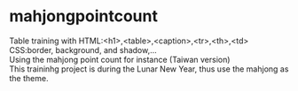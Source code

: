 # mahjongpointcount
Table training with HTML:&lt;h1&gt;,&lt;table&gt;,&lt;caption&gt;,&lt;tr&gt;,&lt;th&gt;,&lt;td&gt; 
<br>CSS:border, background, and shadow,...<br> Using the mahjong point count for instance (Taiwan version)<br>
This traininhg project is during the Lunar New Year, thus use the mahjong as the theme.

